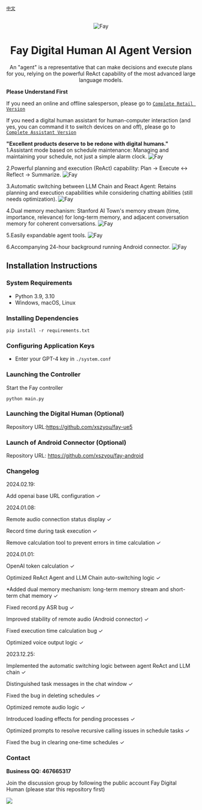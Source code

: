 [`中文`](https://github.com/TheRamU/Fay/blob/main/README.md)

<div align="center">
    <br>
    <img src="images/icon.png" alt="Fay">
    <h1>Fay Digital Human AI Agent Version</h1>
    An "agent" is a representative that can make decisions and execute plans for you, relying on the powerful ReAct capability of the most advanced large language models.
</div>




**Please Understand First**

If you need an online and offline salesperson, please go to [`Complete Retail Version`](https://github.com/TheRamU/Fay/tree/fay-sales-edition)

If you need a digital human assistant for human-computer interaction (and yes, you can command it to switch devices on and off), please go to [`Complete Assistant Version`](https://github.com/TheRamU/Fay/tree/fay-assistant-edition)

**"Excellent products deserve to be redone with digital humans."**
1.Assistant mode based on schedule maintenance: Managing and maintaining your schedule, not just a simple alarm clock.
<img src="images/you1.png" alt="Fay">

2.Powerful planning and execution (ReAct) capability: Plan -> Execute <-> Reflect -> Summarize.
<img src="images/you2.png" alt="Fay">

3.Automatic switching between LLM Chain and React Agent: Retains planning and execution capabilities while considering chatting abilities (still needs optimization).
<img src="images/you3.png" alt="Fay">

4.Dual memory mechanism: Stanford AI Town's memory stream (time, importance, relevance) for long-term memory, and adjacent conversation memory for coherent conversations.
<img src="images/you4.png" alt="Fay">

5.Easily expandable agent tools.
<img src="images/you5.png" alt="Fay">

6.Accompanying 24-hour background running Android connector.
<img src="images/you6.png" alt="Fay">

## **Installation Instructions**

### **System Requirements** 

- Python 3.9, 3.10
- Windows, macOS, Linux

### **Installing Dependencies**

```shell
pip install -r requirements.txt
```

### **Configuring Application Keys**

+ Enter your GPT-4 key in `./system.conf` 

### **Launching the Controller**

Start the Fay controller

```shell
python main.py
```

### **Launching the Digital Human (Optional)**

Repository URL:https://github.com/xszyou/fay-ue5


### **Launch of Android Connector (Optional)**
Repository URL: https://github.com/xszyou/fay-android


### **Changelog**
2024.02.19:

Add openai base URL configuration ✓

2024.01.08:

Remote audio connection status display ✓

Record time during task execution ✓

Remove calculation tool to prevent errors in time calculation ✓

2024.01.01:

OpenAI token calculation ✓

Optimized ReAct Agent and LLM Chain auto-switching logic ✓

*Added dual memory mechanism: long-term memory stream and short-term chat memory ✓

Fixed record.py ASR bug ✓

Improved stability of remote audio (Android connector) ✓

Fixed execution time calculation bug ✓

Optimized voice output logic ✓

2023.12.25:

Implemented the automatic switching logic between agent ReAct and LLM chain ✓

Distinguished task messages in the chat window ✓

Fixed the bug in deleting schedules ✓

Optimized remote audio logic ✓

Introduced loading effects for pending processes ✓

Optimized prompts to resolve recursive calling issues in schedule tasks ✓

Fixed the bug in clearing one-time schedules ✓


### **Contact**

**Business QQ: 467665317**

Join the discussion group by following the public account Fay Digital Human (please star this repository first)

<img src="images/2.jpg"  />
